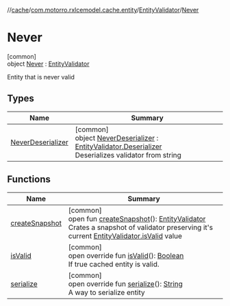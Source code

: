 //[cache](../../../../index.md)/[com.motorro.rxlcemodel.cache.entity](../../index.md)/[EntityValidator](../index.md)/[Never](index.md)

# Never

[common]\
object [Never](index.md) : [EntityValidator](../index.md)

Entity that is never valid

## Types

| Name | Summary |
|---|---|
| [NeverDeserializer](-never-deserializer/index.md) | [common]<br>object [NeverDeserializer](-never-deserializer/index.md) : [EntityValidator.Deserializer](../-deserializer/index.md)<br>Deserializes validator from string |

## Functions

| Name | Summary |
|---|---|
| [createSnapshot](../create-snapshot.md) | [common]<br>open fun [createSnapshot](../create-snapshot.md)(): [EntityValidator](../index.md)<br>Crates a snapshot of validator preserving it's current [EntityValidator.isValid](../is-valid.md) value |
| [isValid](is-valid.md) | [common]<br>open override fun [isValid](is-valid.md)(): [Boolean](https://kotlinlang.org/api/latest/jvm/stdlib/kotlin/-boolean/index.html)<br>If true cached entity is valid. |
| [serialize](serialize.md) | [common]<br>open override fun [serialize](serialize.md)(): [String](https://kotlinlang.org/api/latest/jvm/stdlib/kotlin/-string/index.html)<br>A way to serialize entity |
